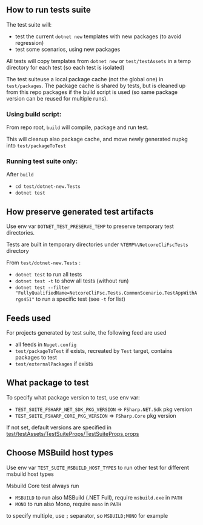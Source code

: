 
## How to run tests suite

The test suite will:

- test the current `dotnet new` templates with new packages (to avoid regression)
- test some scenarios, using new packages

All tests will copy templates from `dotnet new` or `test/testAssets` in a temp directory
for each test (so each test is isolated)

The test suiteuse a local package cache (not the global one) in `test/packages`.
The package cache is shared by tests, but is cleaned up from this repo packages if the build 
script is used (so same package version can be reused for multiple runs).

### Using build script:

From repo root, `build` will compile, package and run test.

This will cleanup also package cache, and move newly generated nupkg into `test/packageToTest`

### Running test suite only:

After `build`

- `cd test/dotnet-new.Tests`
- `dotnet test`

## How preserve generated test artifacts

Use env var `DOTNET_TEST_PRESERVE_TEMP` to preserve temporary test directories.

Tests are built in temporary directories under `%TEMP%\NetcoreCliFscTests` directory

From `test/dotnet-new.Tests` :

- `dotnet test` to run all tests
- `dotnet test -t` to show all tests (without run)
- `dotnet test --filter "FullyQualifiedName=NetcoreCliFsc.Tests.CommonScenario.TestAppWithArgs451"` to run a specific test (see `-t` for list)

## Feeds used

For projects generated by test suite, the following feed are used

- all feeds in `Nuget.config`
- `test/packageToTest` if exists, recreated by `Test` target, contains packages to test
- `test/externalPackages` if exists

## What package to test

To specify what package version to test, use env var:

- `TEST_SUITE_FSHARP_NET_SDK_PKG_VERSION` => `FSharp.NET.Sdk` pkg version
- `TEST_SUITE_FSHARP_CORE_PKG_VERSION` =>  `FSharp.Core` pkg version

If not set, default versions are specified in [test/testAssets/TestSuiteProps/TestSuiteProps.props](test/testAssets/TestSuiteProps/TestSuiteProps.props)

## Choose MSBuild host types

Use env var `TEST_SUITE_MSBUILD_HOST_TYPES` to run other test for different msbuild host types

Msbuild Core test always run

- `MSBUILD` to run also MSBuild (.NET Full), require `msbuild.exe` in `PATH`
- `MONO` to run also Mono, require `mono` in `PATH`

to specify multiple, use `;` separator, so `MSBUILD;MONO` for example
